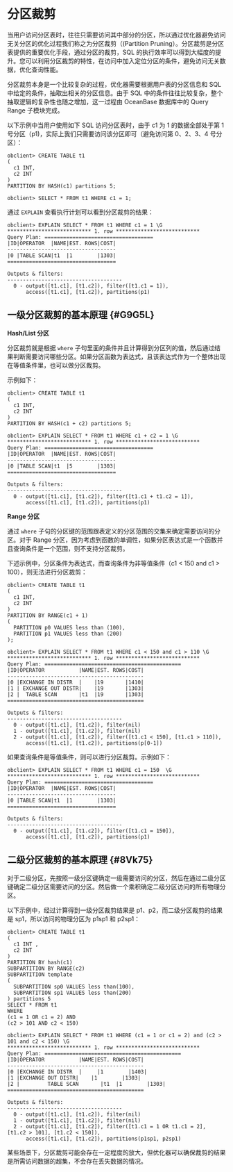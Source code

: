 分区裁剪 
=========================



当用户访问分区表时，往往只需要访问其中部分的分区，所以通过优化器避免访问无关分区的优化过程我们称之为分区裁剪（(Partition Pruning）。分区裁剪是分区表提供的重要优化手段，通过分区的裁剪，SQL 的执行效率可以得到大幅度的提升。您可以利用分区裁剪的特性，在访问中加入定位分区的条件，避免访问无关数据，优化查询性能。

分区裁剪本身是一个比较复杂的过程，优化器需要根据用户表的分区信息和 SQL 中给定的条件，抽取出相关的分区信息。由于 SQL 中的条件往往比较复杂，整个抽取逻辑的复杂性也随之增加，这一过程由 OceanBase 数据库中的 Query Range 子模块完成。

以下示例中当用户使用如下 SQL 访问分区表时，由于 c1 为 1 的数据全部处于第 1 号分区（p1)，实际上我们只需要访问该分区即可（避免访问第 0、2、3、4 号分区）：

    obclient> CREATE TABLE t1
    (
      c1 INT,
      c2 INT
    )
    PARTITION BY HASH(c1) partitions 5;
    
    obclient> SELECT * FROM t1 WHERE c1 = 1;



通过 `EXPLAIN` 查看执行计划可以看到分区裁剪的结果：

    obclient> EXPLAIN SELECT * FROM t1 WHERE c1 = 1 \G
    *************************** 1. row ***************************
    Query Plan: ===================================
    |ID|OPERATOR  |NAME|EST. ROWS|COST|
    -----------------------------------
    |0 |TABLE SCAN|t1  |1        |1303|
    ===================================
    
    Outputs & filters:
    -------------------------------------
      0 - output([t1.c1], [t1.c2]), filter([t1.c1 = 1]),
          access([t1.c1], [t1.c2]), partitions(p1)



一级分区裁剪的基本原理 {#G9G5L}
--------------------

**Hash/List 分区** 

分区裁剪就是根据 `where` 子句里面的条件并且计算得到分区列的值，然后通过结果判断需要访问哪些分区。如果分区函数为表达式，且该表达式作为一个整体出现在等值条件里，也可以做分区裁剪。

示例如下：

    obclient> CREATE TABLE t1
    (
      c1 INT,
      c2 INT
    )
    PARTITION BY HASH(c1 + c2) partitions 5;
    
    obclient> EXPLAIN SELECT * FROM t1 WHERE c1 + c2 = 1 \G
    *************************** 1. row ***************************
    Query Plan: ===================================
    |ID|OPERATOR  |NAME|EST. ROWS|COST|
    -----------------------------------
    |0 |TABLE SCAN|t1  |5        |1303|
    ===================================
    
    Outputs & filters:
    -------------------------------------
      0 - output([t1.c1], [t1.c2]), filter([t1.c1 + t1.c2 = 1]),
          access([t1.c1], [t1.c2]), partitions(p1)



**Range 分区** 

通过 `where` 子句的分区键的范围跟表定义的分区范围的交集来确定需要访问的分区。对于 Range 分区，因为考虑到函数的单调性，如果分区表达式是一个函数并且查询条件是一个范围，则不支持分区裁剪。

下述示例中，分区条件为表达式，而查询条件为非等值条件（c1 \< 150 and c1 \> 100），则无法进行分区裁剪：

    obclient> CREATE TABLE t1
    (
      c1 INT,
      c2 INT
    )
    PARTITION BY RANGE(c1 + 1)
    (
      PARTITION p0 VALUES less than (100),
      PARTITION p1 VALUES less than (200)
    );
    
    obclient> EXPLAIN SELECT * FROM t1 WHERE c1 < 150 and c1 > 110 \G
    *************************** 1. row ***************************
    Query Plan: ============================================
    |ID|OPERATOR           |NAME|EST. ROWS|COST|
    --------------------------------------------
    |0 |EXCHANGE IN DISTR  |    |19       |1410|
    |1 | EXCHANGE OUT DISTR|    |19       |1303|
    |2 |  TABLE SCAN       |t1  |19       |1303|
    ============================================
    
    Outputs & filters:
    -------------------------------------
      0 - output([t1.c1], [t1.c2]), filter(nil)
      1 - output([t1.c1], [t1.c2]), filter(nil)
      2 - output([t1.c1], [t1.c2]), filter([t1.c1 < 150], [t1.c1 > 110]),
          access([t1.c1], [t1.c2]), partitions(p[0-1])



如果查询条件是等值条件，则可以进行分区裁剪。示例如下：

    obclient> EXPLAIN SELECT * FROM t1 WHERE c1 = 150  \G
    *************************** 1. row ***************************
    Query Plan: ===================================
    |ID|OPERATOR  |NAME|EST. ROWS|COST|
    -----------------------------------
    |0 |TABLE SCAN|t1  |1        |1303|
    ===================================
    
    Outputs & filters:
    -------------------------------------
      0 - output([t1.c1], [t1.c2]), filter([t1.c1 = 150]),
          access([t1.c1], [t1.c2]), partitions(p1)



二级分区裁剪的基本原理 {#8Vk75}
--------------------

对于二级分区，先按照一级分区键确定一级需要访问的分区，然后在通过二级分区键确定二级分区需要访问的分区。然后做一个乘积确定二级分区访问的所有物理分区。

以下示例中，经过计算得到一级分区裁剪结果是 p1、p2，而二级分区裁剪的结果是 sp1，所以访问的物理分区为 p1sp1 和 p2sp1：

    obclient> CREATE TABLE t1
    (
      c1 INT ,
      c2 INT
    )
    PARTITION BY hash(c1)
    SUBPARTITION BY RANGE(c2)
    SUBPARTITION template
    (
      SUBPARTITION sp0 VALUES less than(100),
      SUBPARTITION sp1 VALUES less than(200)
    ) partitions 5
    SELECT * FROM t1
    WHERE
    (c1 = 1 OR c1 = 2) AND
    (c2 > 101 AND c2 < 150)
    
    obclient> EXPLAIN SELECT * FROM t1 WHERE (c1 = 1 or c1 = 2) and (c2 > 101 and c2 < 150) \G
    *************************** 1. row ***************************
    Query Plan: ============================================
    |ID|OPERATOR           |NAME|EST. ROWS|COST|
    --------------------------------------------
    |0 |EXCHANGE IN DISTR  |     |1        |1403|
    |1 |EXCHANGE OUT DISTR|    |1        |1303|
    |2 |         TABLE SCAN       |t1  |1        |1303|
    ============================================
    
    Outputs & filters:
    -------------------------------------
      0 - output([t1.c1], [t1.c2]), filter(nil)
      1 - output([t1.c1], [t1.c2]), filter(nil)
      2 - output([t1.c1], [t1.c2]), filter([t1.c1 = 1 OR t1.c1 = 2], [t1.c2 > 101], [t1.c2 < 150]),
          access([t1.c1], [t1.c2]), partitions(p1sp1, p2sp1)



某些场景下，分区裁剪可能会存在一定程度的放大，但优化器可以确保裁剪的结果是所需访问数据的超集，不会存在丢失数据的情况。
